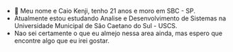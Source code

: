 - 👋 Meu nome e Caio Kenji, tenho 21 anos e moro em SBC - SP.
-  Atualmente estou estudando Analise e Desenvolvimento de Sistemas na Universidade Municipal de São Caetano do Sul - USCS.
- Nao sei certamente o que eu almejo nessa area ainda, mas espero que encontre algo que eu irei gostar.
